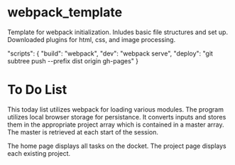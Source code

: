 # webpack_template
Template for webpack initialization.
Inludes basic file structures and set up.
Downloaded plugins for html, css, and image processing.

"scripts": {
    "build": "webpack",
    "dev": "webpack serve",
    "deploy": "git subtree push --prefix dist origin gh-pages"
  }

# To Do List
This today list utilizes webpack for loading various modules.
The program utilizes local browser storage for persistance. It converts inputs and stores them in the appropriate project array which is contained in a master array.
The master is retrieved at each start of the session.

The home page displays all tasks on the docket. The project page displays each existing project.